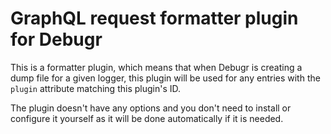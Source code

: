 GraphQL request formatter plugin for Debugr
===========================================

This is a formatter plugin, which means that when Debugr is creating
a dump file for a given logger, this plugin will be used for any entries
with the `plugin` attribute matching this plugin's ID.

The plugin doesn't have any options and you don't need to install or
configure it yourself as it will be done automatically if it is needed.
